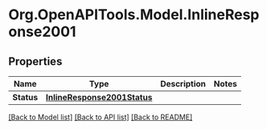 # Org.OpenAPITools.Model.InlineResponse2001
## Properties

Name | Type | Description | Notes
------------ | ------------- | ------------- | -------------
**Status** | [**InlineResponse2001Status**](InlineResponse2001Status.md) |  | 

[[Back to Model list]](../README.md#documentation-for-models) [[Back to API list]](../README.md#documentation-for-api-endpoints) [[Back to README]](../README.md)

